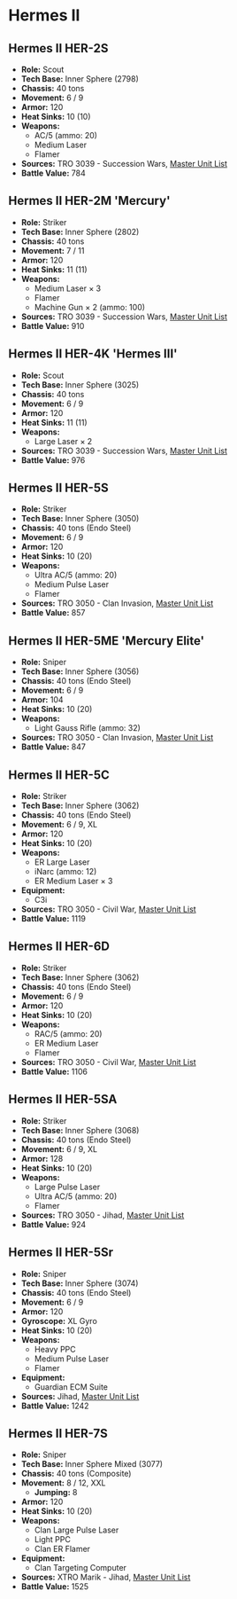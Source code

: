 # Hermes II
## Hermes II HER-2S
- **Role:** Scout
- **Tech Base:** Inner Sphere (2798)
- **Chassis:** 40 tons
- **Movement:** 6 / 9
- **Armor:** 120
- **Heat Sinks:** 10 (10)
- **Weapons:**
  - AC/5 (ammo: 20)
  - Medium Laser
  - Flamer
- **Sources:** TRO 3039 - Succession Wars, [Master Unit List](http://masterunitlist.info/Unit/Details/1497/hermes-ii-her-2s)
- **Battle Value:** 784

## Hermes II HER-2M 'Mercury'
- **Role:** Striker
- **Tech Base:** Inner Sphere (2802)
- **Chassis:** 40 tons
- **Movement:** 7 / 11
- **Armor:** 120
- **Heat Sinks:** 11 (11)
- **Weapons:**
  - Medium Laser × 3
  - Flamer
  - Machine Gun × 2 (ammo: 100)
- **Sources:** TRO 3039 - Succession Wars, [Master Unit List](http://masterunitlist.info/Unit/Details/1496/hermes-ii-her-2m-mercury)
- **Battle Value:** 910

## Hermes II HER-4K 'Hermes III'
- **Role:** Scout
- **Tech Base:** Inner Sphere (3025)
- **Chassis:** 40 tons
- **Movement:** 6 / 9
- **Armor:** 120
- **Heat Sinks:** 11 (11)
- **Weapons:**
  - Large Laser × 2
- **Sources:** TRO 3039 - Succession Wars, [Master Unit List](http://masterunitlist.info/Unit/Details/1498/hermes-ii-her-4k-hermes-iii)
- **Battle Value:** 976

## Hermes II HER-5S
- **Role:** Striker
- **Tech Base:** Inner Sphere (3050)
- **Chassis:** 40 tons (Endo Steel)
- **Movement:** 6 / 9
- **Armor:** 120
- **Heat Sinks:** 10 (20)
- **Weapons:**
  - Ultra AC/5 (ammo: 20)
  - Medium Pulse Laser
  - Flamer
- **Sources:** TRO 3050 - Clan Invasion, [Master Unit List](http://masterunitlist.info/Unit/Details/1501/hermes-ii-her-5s)
- **Battle Value:** 857

## Hermes II HER-5ME 'Mercury Elite'
- **Role:** Sniper
- **Tech Base:** Inner Sphere (3056)
- **Chassis:** 40 tons (Endo Steel)
- **Movement:** 6 / 9
- **Armor:** 104
- **Heat Sinks:** 10 (20)
- **Weapons:**
  - Light Gauss Rifle (ammo: 32)
- **Sources:** TRO 3050 - Clan Invasion, [Master Unit List](http://masterunitlist.info/Unit/Details/1500/hermes-ii-her-5me-mercury-elite)
- **Battle Value:** 847

## Hermes II HER-5C
- **Role:** Striker
- **Tech Base:** Inner Sphere (3062)
- **Chassis:** 40 tons (Endo Steel)
- **Movement:** 6 / 9, XL
- **Armor:** 120
- **Heat Sinks:** 10 (20)
- **Weapons:**
  - ER Large Laser
  - iNarc (ammo: 12)
  - ER Medium Laser × 3
- **Equipment:**
  - C3i
- **Sources:** TRO 3050 - Civil War, [Master Unit List](http://masterunitlist.info/Unit/Details/1499/hermes-ii-her-5c)
- **Battle Value:** 1119

## Hermes II HER-6D
- **Role:** Striker
- **Tech Base:** Inner Sphere (3062)
- **Chassis:** 40 tons (Endo Steel)
- **Movement:** 6 / 9
- **Armor:** 120
- **Heat Sinks:** 10 (20)
- **Weapons:**
  - RAC/5 (ammo: 20)
  - ER Medium Laser
  - Flamer
- **Sources:** TRO 3050 - Civil War, [Master Unit List](http://masterunitlist.info/Unit/Details/1504/hermes-ii-her-6d)
- **Battle Value:** 1106

## Hermes II HER-5SA
- **Role:** Striker
- **Tech Base:** Inner Sphere (3068)
- **Chassis:** 40 tons (Endo Steel)
- **Movement:** 6 / 9, XL
- **Armor:** 128
- **Heat Sinks:** 10 (20)
- **Weapons:**
  - Large Pulse Laser
  - Ultra AC/5 (ammo: 20)
  - Flamer
- **Sources:** TRO 3050 - Jihad, [Master Unit List](http://masterunitlist.info/Unit/Details/1502/hermes-ii-her-5sa)
- **Battle Value:** 924

## Hermes II HER-5Sr
- **Role:** Sniper
- **Tech Base:** Inner Sphere (3074)
- **Chassis:** 40 tons (Endo Steel)
- **Movement:** 6 / 9
- **Armor:** 120
- **Gyroscope:** XL Gyro
- **Heat Sinks:** 10 (20)
- **Weapons:**
  - Heavy PPC
  - Medium Pulse Laser
  - Flamer
- **Equipment:**
  - Guardian ECM Suite
- **Sources:** Jihad, [Master Unit List](http://masterunitlist.info/Unit/Details/1503/hermes-ii-her-5sr)
- **Battle Value:** 1242

## Hermes II HER-7S
- **Role:** Sniper
- **Tech Base:** Inner Sphere Mixed (3077)
- **Chassis:** 40 tons (Composite)
- **Movement:** 8 / 12, XXL
  - **Jumping:** 8
- **Armor:** 120
- **Heat Sinks:** 10 (20)
- **Weapons:**
  - Clan Large Pulse Laser
  - Light PPC
  - Clan ER Flamer
- **Equipment:**
  - Clan Targeting Computer
- **Sources:** XTRO Marik - Jihad, [Master Unit List](http://masterunitlist.info/Unit/Details/1505/hermes-ii-her-7s)
- **Battle Value:** 1525

